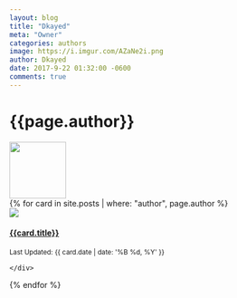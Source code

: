 ```yaml
---
layout: blog
title: "Dkayed"
meta: "Owner"
categories: authors
image: https://i.imgur.com/AZaNe2i.png
author: Dkayed
date: 2017-9-22 01:32:00 -0600
comments: true
---
```


<h1 class="text-center">{{page.author}}</h1>
<img width="100px" src='{{page.image}}' class="img-fluid" />

<div class="row justify-content-center text-center">
{% for card in site.posts | where: "author", page.author %}
  
  <div class="col-sm-4 col-12 card-deck header">
    <div class="card">
      <div class="zoom">
        <a href='{{site.url}}{{card.url}}'> 
            <img
            src="https://images.weserv.nl/?url={{card.image | replace: 'https://', ''}}&w=200&blur=5"
            data-src="{{card.image}}"
            class="card-img-top lazyload" />
        </a>
      </div>
      <div class="card-block text-white">
        <a href='{{site.url}}{{card.url}}'>
          <h4 class="card-title">{{card.title}}</h4>
        </a>
        <div class="text-white">
                <small class="text-muted">Last Updated: {{ card.date | date: '%B %d, %Y' }}
              </small>
        </div>
      </div>

    </div>
  </div>
  {% endfor %}
  </div>